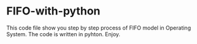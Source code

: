# FIFO-with-python
This code file show you step by step process of FIFO model in Operating System.
The code is written in pyhton.
Enjoy.
